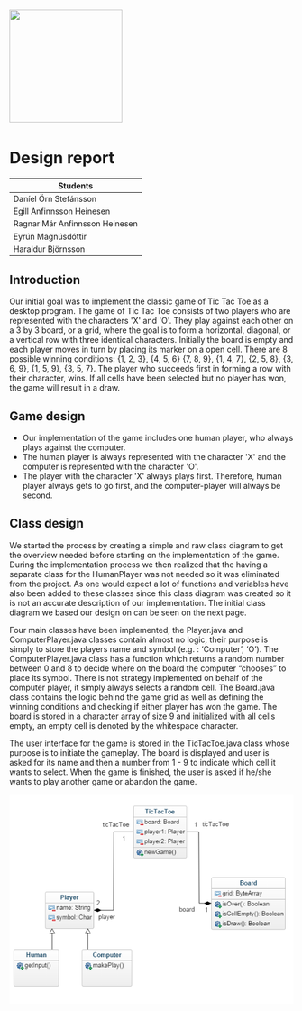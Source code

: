 # <img src="http://en.ru.is/media/hr/skjol/default_white.png" width="200" height="200" />

# Design report

|Students                      |
|------------------------------|
|Daníel Örn Stefánsson         |
|Egill Anfinnsson Heinesen     |
|Ragnar Már Anfinnsson Heinesen|
|Eyrún Magnúsdóttir            |
|Haraldur Björnsson            |


## Introduction
Our initial goal was to implement the classic game of Tic Tac Toe as a desktop program.
The game of Tic Tac Toe consists of two players who are represented with the characters 'X' and 'O'. They play against each other on a 3 by 3 board, or a grid, where the goal is to form a horizontal, diagonal, or a vertical row with three identical characters. Initially the board is empty and each player moves in turn by placing its marker on a open cell. There are 8 possible winning conditions: {1, 2, 3}, {4, 5, 6} {7, 8, 9}, {1, 4, 7}, {2, 5, 8}, {3, 6, 9}, {1, 5, 9}, {3, 5, 7}. The player who succeeds first in forming a row with their character, wins. If all cells have been selected but no player has won, the game will result in a draw.



## Game design
- Our implementation of the game includes one human player, who always plays against the computer.
- The human player is always represented with the character 'X' and the computer is represented with the character 'O'.
- The player with the character 'X' always plays first. Therefore, human player always gets to go first, and the computer-player will always be second.


## Class design
We started the process by creating a simple and raw class diagram to get the overview needed before starting on the implementation of the game. During the implementation process we then realized that the having a separate class for the HumanPlayer was not needed so it was eliminated from the project. As one would expect a lot of functions and variables have also been added to these classes since this class diagram was created so it is not an accurate description of our implementation. The initial class diagram we based our design on can be seen on the next page.

Four main classes have been implemented, the Player.java and ComputerPlayer.java classes contain almost no logic, their purpose is simply to store the players name and symbol (e.g. : ‘Computer’, ‘O’). The ComputerPlayer.java class has a function which returns a random number between 0 and 8 to decide where on the board the computer “chooses” to place its symbol. There is not strategy implemented on behalf of the computer player, it simply always selects a random cell.
The Board.java class contains the logic behind the game grid as well as defining the winning conditions and checking if either player has won the game. The board is stored in a character array of size 9 and initialized with all cells empty, an empty cell is denoted by the whitespace character.

The user interface for the game is stored in the TicTacToe.java class whose purpose is to initiate the gameplay. The board is displayed and user is asked for its name and then a number from 1 - 9 to indicate which cell it wants to select. When the game is finished, the user is asked if he/she wants to play another game or abandon the game.

<img src="ticTacToe_classDiagram.png"/>
